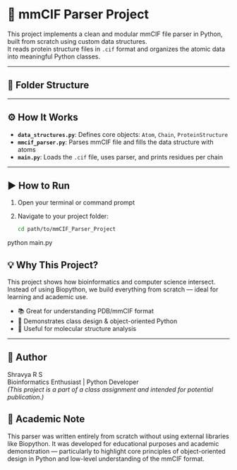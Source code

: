 # 🧬 mmCIF Parser Project

This project implements a clean and modular mmCIF file parser in Python, built from scratch using custom data structures.  
It reads protein structure files in `.cif` format and organizes the atomic data into meaningful Python classes.

---

## 📁 Folder Structure


---

## ⚙️ How It Works

- **`data_structures.py`**: Defines core objects: `Atom`, `Chain`, `ProteinStructure`
- **`mmcif_parser.py`**: Parses mmCIF file and fills the data structure with atoms
- **`main.py`**: Loads the `.cif` file, uses parser, and prints residues per chain

---

## ▶️ How to Run

1. Open your terminal or command prompt  
2. Navigate to your project folder:

   ```bash
   cd path/to/mmCIF_Parser_Project

python main.py

## 💡 Why This Project?

This project shows how bioinformatics and computer science intersect.  
Instead of using Biopython, we build everything from scratch — ideal for learning and academic use.

- 📚 Great for understanding PDB/mmCIF format  
- 🧠 Demonstrates class design & object-oriented Python  
- 🧪 Useful for molecular structure analysis  

---

## 📢 Author

Shravya R S  
Bioinformatics Enthusiast | Python Developer  
*(This project is a part of a class assignment and intended for potential publication.)*

## 🔬 Academic Note
This parser was written entirely from scratch without using external libraries like Biopython. 
It was developed for educational purposes and academic demonstration — particularly to highlight core principles of object-oriented design in Python and low-level understanding of the mmCIF format.

